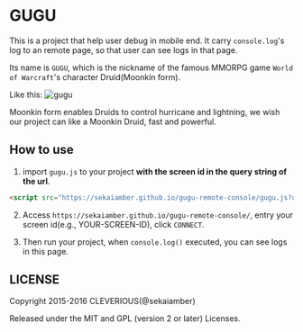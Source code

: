 # GUGU
This is a project that help user debug in mobile end. It carry `console.log`'s log to an remote page, so that user can see logs in that page.

Its name is `GUGU`, which is the nickname of the famous MMORPG game `World of Warcraft`'s character Druid(Moonkin form).

Like this:
![gugu](https://ss3.bdstatic.com/70cFv8Sh_Q1YnxGkpoWK1HF6hhy/it/u=3431954863,1945330254&fm=116&gp=0.jpg)

Moonkin form enables Druids to control hurricane and lightning, we wish our project can like a Moonkin Druid, fast and powerful.

## How to use

1. import `gugu.js` to your project **with the screen id in the query string of the url**.
```html
<script src="https://sekaiamber.github.io/gugu-remote-console/gugu.js?uuid=YOUR-SCREEN-ID"></script>
```

2. Access `https://sekaiamber.github.io/gugu-remote-console/`, entry your screen id(e.g., YOUR-SCREEN-ID), click `CONNECT`.

3. Then run your project, when `console.log()` executed, you can see logs in this page.

## LICENSE

Copyright 2015-2016 CLEVERIOUS(@sekaiamber)

Released under the MIT and GPL (version 2 or later) Licenses.